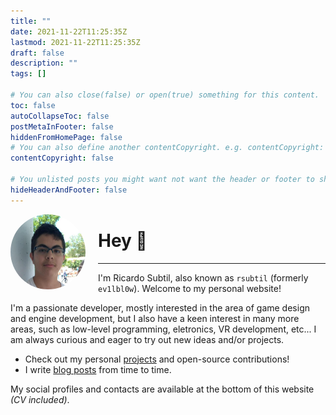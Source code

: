 ```yaml
---
title: ""
date: 2021-11-22T11:25:35Z
lastmod: 2021-11-22T11:25:35Z
draft: false
description: ""
tags: []

# You can also close(false) or open(true) something for this content.
toc: false
autoCollapseToc: false
postMetaInFooter: false
hiddenFromHomePage: false
# You can also define another contentCopyright. e.g. contentCopyright: "This is another copyright."
contentCopyright: false

# You unlisted posts you might want not want the header or footer to show
hideHeaderAndFooter: false
---
```


<img src="/img/avatar.jpeg" style="width: 120px; border-radius: 50%; float: left; margin-right: 20px; margin-bottom: 10px" />

# Hey :wave:
---
I'm Ricardo Subtil, also known as `rsubtil` (formerly `ev1lbl0w`). Welcome to my personal website!

I'm a passionate developer, mostly interested in the area of game design and engine development, but I also have a keen interest in many more areas, such as low-level programming, eletronics, VR development, etc... I am always curious and eager to try out new ideas and/or projects.

- Check out my personal [projects](/projects) and open-source contributions!
- I write [blog posts](/posts) from time to time.

My social profiles and contacts are available at the bottom of this website *(CV included)*.
